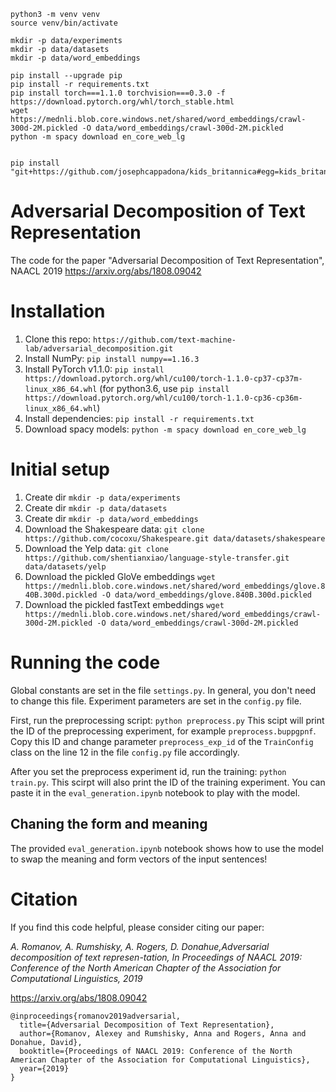 ```
python3 -m venv venv
source venv/bin/activate

mkdir -p data/experiments
mkdir -p data/datasets
mkdir -p data/word_embeddings

pip install --upgrade pip
pip install -r requirements.txt
pip install torch===1.1.0 torchvision===0.3.0 -f https://download.pytorch.org/whl/torch_stable.html
wget https://mednli.blob.core.windows.net/shared/word_embeddings/crawl-300d-2M.pickled -O data/word_embeddings/crawl-300d-2M.pickled
python -m spacy download en_core_web_lg


pip install "git+https://github.com/josephcappadona/kids_britannica#egg=kids_britannica"
```

# Adversarial Decomposition of Text Representation
The code for the paper "Adversarial Decomposition of Text Representation", NAACL 2019 
https://arxiv.org/abs/1808.09042

# Installation 

 1. Clone this repo: `https://github.com/text-machine-lab/adversarial_decomposition.git`
 2. Install NumPy: `pip install numpy==1.16.3`
 3. Install PyTorch v1.1.0: `pip install https://download.pytorch.org/whl/cu100/torch-1.1.0-cp37-cp37m-linux_x86_64.whl` (for python3.6, use `pip install https://download.pytorch.org/whl/cu100/torch-1.1.0-cp36-cp36m-linux_x86_64.whl`)
 4. Install dependencies: `pip install -r requirements.txt`
 5. Download spacy models: `python -m spacy download en_core_web_lg`

# Initial setup

 1. Create dir `mkdir -p data/experiments`
 2. Create dir `mkdir -p data/datasets`
 3. Create dir `mkdir -p data/word_embeddings`
 3. Download the Shakespeare data: `git clone https://github.com/cocoxu/Shakespeare.git data/datasets/shakespeare`
 3. Download the Yelp data: `git clone https://github.com/shentianxiao/language-style-transfer.git data/datasets/yelp`
 4. Download the pickled GloVe embeddings `wget https://mednli.blob.core.windows.net/shared/word_embeddings/glove.840B.300d.pickled -O data/word_embeddings/glove.840B.300d.pickled`
4. Download the pickled fastText embeddings `wget https://mednli.blob.core.windows.net/shared/word_embeddings/crawl-300d-2M.pickled -O data/word_embeddings/crawl-300d-2M.pickled`

# Running the code

Global constants are set in the file `settings.py`. In general, you don't need to change this file.
Experiment parameters are set in the `config.py` file. 

First, run the preprocessing script: `python preprocess.py`
This scipt will print the ID of the preprocessing experiment, for example `preprocess.buppgpnf`. Copy this ID and change parameter `preprocess_exp_id` of the `TrainConfig` class on the line 12 in the file `config.py` file accordingly.

After you set the preprocess experiment id, run the training: `python train.py`.
This scirpt will also print the ID of the training experiment. You can paste it in the `eval_generation.ipynb` notebook to play with the model.

## Chaning the form and meaning
The provided `eval_generation.ipynb` notebook shows how to use the model to swap the meaning and form vectors of the input sentences!


# Citation
If you find this code helpful, please consider citing our paper:

*A. Romanov, A. Rumshisky, A. Rogers, D. Donahue,Adversarial decomposition of text represen-tation, In Proceedings of NAACL 2019: Conference of the North American Chapter of the Association for Computational Linguistics, 2019*

https://arxiv.org/abs/1808.09042

```
@inproceedings{romanov2019adversarial,
  title={Adversarial Decomposition of Text Representation},
  author={Romanov, Alexey and Rumshisky, Anna and Rogers, Anna and Donahue, David},
  booktitle={Proceedings of NAACL 2019: Conference of the North American Chapter of the Association for Computational Linguistics},
  year={2019}
}
```

